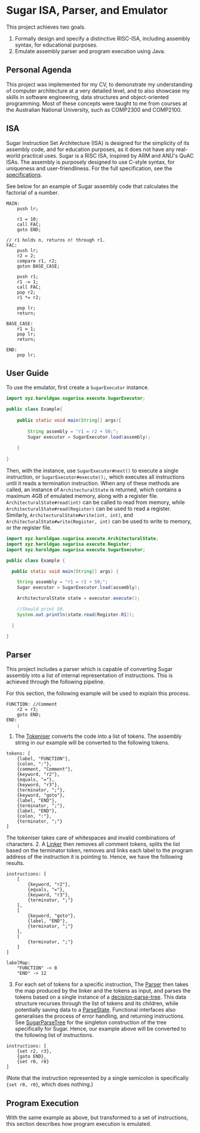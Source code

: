 # Sugar ISA, Parser, and Emulator

This project achieves two goals. 
1. Formally design and specify a distinctive RISC-ISA, including assembly syntax, for educational purposes.
2. Emulate assembly parser and program execution using Java.

## Personal Agenda

This project was implemented for my CV, to demonstrate my understanding of computer architecture at a very detailed level,
and to also showcase my skills in software engineering, data structures and object-oriented programming. Most of these
concepts were taught to me from courses at the Australian National University, such as COMP2300 and COMP2100.

## ISA

Sugar Instruction Set Architecture (ISA) is designed for the simplicity of its assembly code, and for education purposes,
as it does not have any real-world practical uses. Sugar is a RISC ISA, inspired by ARM and ANU's QuAC ISAs. The assembly
is purposely designed to use C-style syntax, for uniqueness and user-friendliness. For the full specification, see the [specifications](specifications.md).

See below for an example of Sugar assembly code that calculates the factorial of a number.

``` 
MAIN:
    push lr;

    r1 = 10;
    call FAC;
    goto END;

// r1 holds n, returns n! through r1.
FAC:
    push lr;
    r2 = 2;
    compare r1, r2;
    goton BASE_CASE;

    push r1;
    r1 -= 1;
    call FAC;
    pop r2;
    r1 *= r2;

    pop lr;
    return;

BASE_CASE:
    r1 = 1;
    pop lr;
    return;

END:
    pop lr;
```

## User Guide 

To use the emulator, first create a `SugarExecutor` instance.
```java
import xyz.haroldgao.sugarisa.execute.SugarExecutor;

public class Example{
  
    public static void main(String[] args){
        
        String assembly = "r1 = r2 + 50;";
        Sugar executor = SugarExecutor.load(assembly);  
          
    }
  
}
```

Then, with the instance, use `SugarExecutor#next()` to execute a single
instruction, or `SugarExecutor#execute();`, which executes all instructions until
it reads a termination instruction. When any of these methods are called, 
an instance of `ArchitecturalState` is returned, which contains a maximum 4GB of emulated memory,
along with a register file. `ArchitecturalState#read(int)` can be called
to read from memory, while `ArchitecturalState#read(Register)` can be used to 
read a register. Similarly, `ArchitecturalState#write(int, int)`, and `ArchitecturalState#write(Register, int)`
can be used to write to memory, or the register file.

```java
import xyz.haroldgao.sugarisa.execute.ArchitecturalState;
import xyz.haroldgao.sugarisa.execute.Register;
import xyz.haroldgao.sugarisa.execute.SugarExecutor;

public class Example {

  public static void main(String[] args) {

    String assembly = "r1 = r2 + 50;";
    Sugar executor = SugarExecutor.load(assembly);

    ArchitecturalState state = executor.execute();

    //Should print 50.
    System.out.println(state.read(Register.R1));

  }

}
```



## Parser

This project includes a parser which is capable of converting Sugar assembly into a list of internal representation
of instructions. This is achieved through the following pipeline. 

For this section, the following example will be used to explain this process.

``` 
FUNCTION: //Comment
    r2 = r3;
    goto END;
END:
    ;
```

1. The [Tokeniser](src/main/java/xyz/haroldgao/sugarisa/tokeniser/Tokeniser.java) converts the code into a list of tokens.
The assembly string in our example will be converted to the 
following tokens.

```
tokens: [
    {label, "FUNCTION"},
    {colon, ":"},
    {comment, "Comment"}, 
    {keyword, "r2"}, 
    {equals, "="}, 
    {keyword, "r3"}, 
    {terminator, ";"},
    {keyword, "goto"}, 
    {label, "END"},
    {terminator, ";"}, 
    {label, "END"},
    {colon, ":"}, 
    {terminator, ";"}
]
```

The tokeniser takes care of whitespaces and invalid combinations of characters.
2. A [Linker](src/main/java/xyz/haroldgao/sugarisa/parser/Linker.java) then removes all comment tokens, splits the list
based on the terminator token, removes and links each label to the program address of the instruction it is pointing to.
Hence, we have the following results.

```
instructions: [
    [
        {keyword, "r2"},
        {equals, "="}, 
        {keyword, "r3"},
        {terminator, ";"}
    ],
    [
        {keyword, "goto"}, 
        {label, "END"}, 
        {terminator, ";"}
    ],
    [
        {terminator, ";"}
    ]
]

labelMap:
    "FUNCTION" -> 0
    "END" -> 12
```

3. For each set of tokens for a specific instruction, The [Parser](src/main/java/xyz/haroldgao/sugarisa/parser/Parser.java) then takes
the map produced by the linker and the tokens as input, and parses the tokens based on a single instance of 
a [decision-parse-tree](src/main/java/xyz/haroldgao/sugarisa/parser/ParseTree.java). This data structure
recurses through the list of tokens and its children, while potentially saving data to a [ParseState](src/main/java/xyz/haroldgao/sugarisa/parser/ParseState.java).
Functional interfaces also generalises the process of error handling, and returning instructions. 
See [SugarParseTree](src/main/java/xyz/haroldgao/sugarisa/parser/SugarParseTree.java) for the singleton
construction of the tree specifically for Sugar. Hence, our example above will be converted to the following list of instructions.

``` 
instructions: [
    {set r2, r3},
    {goto END},
    {set r0, r0}
]
```
(Note that the instruction represented by a single semicolon is specifically `{set r0, r0}`, which does nothing.)

## Program Execution

With the same example as above, but transformed to a set of instructions, 
this section describes how program execution is emulated. 